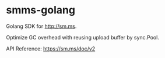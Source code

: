 # smms-golang
Golang SDK for http://sm.ms.

Optimize GC overhead with reusing upload buffer by sync.Pool.

API Reference: https://sm.ms/doc/v2
